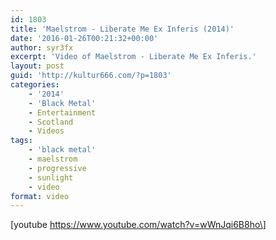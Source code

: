 ```yaml
---
id: 1803
title: 'Maelstrom - Liberate Me Ex Inferis (2014)'
date: '2016-01-26T00:21:32+00:00'
author: syr3fx
excerpt: 'Video of Maelstrom - Liberate Me Ex Inferis.'
layout: post
guid: 'http://kultur666.com/?p=1803'
categories:
    - '2014'
    - 'Black Metal'
    - Entertainment
    - Scotland
    - Videos
tags:
    - 'black metal'
    - maelstrom
    - progressive
    - sunlight
    - video
format: video
---
```


\[youtube https://www.youtube.com/watch?v=wWnJqi6B8ho\]